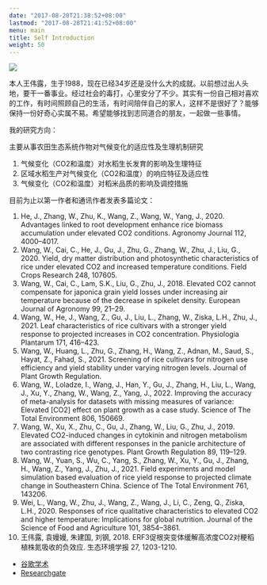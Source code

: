 ```yaml
---
date: "2017-08-20T21:38:52+08:00"
lastmod: "2017-08-28T21:41:52+08:00"
menu: main
title: Self Introduction
weight: 50
---
```


![](https://assets.centralparknyc.org/media/images/_1650x767_crop_center-center_none/Bethesda-Terrace_20190515_002.jpg)

本人王伟露，生于1988，现在已经34岁还是没什么大的成就。以前想过出人头地，要干一番事业。经过社会的毒打，心里安分了不少。其实有一份自己相对喜欢的工作，有时间照顾自己的生活，有时间陪伴自己的家人，这样不是很好了？能够保持一份好奇心实属不易。希望能够找到志同道合的朋友，一起做一些事情。

我的研究方向：

主要从事农田生态系统作物对气候变化的适应性及生理机制研究
1. 气候变化（CO2和温度）对水稻生长发育的影响及生理特征
2. 区域水稻生产对气候变化（CO2和温度）的响应特征及适应性
3.  气候变化（CO2和温度）对稻米品质的影响及调控措施

目前为止以第一作者和通讯作者发表多篇论文：
1.	He, J., Zhang, W., Zhu, K., Wang, Z., Wang, W., Yang, J., 2020. Advantages linked to root development enhance rice biomass accumulation under elevated CO2 conditions. Agronomy Journal 112, 4000–4017.
2.	Wang, W., Cai, C., He, J., Gu, J., Zhu, G., Zhang, W., Zhu, J., Liu, G., 2020. Yield, dry matter distribution and photosynthetic characteristics of rice under elevated CO2 and increased temperature conditions. Field Crops Research 248, 107605.
3.	Wang, W., Cai, C., Lam, S.K., Liu, G., Zhu, J., 2018. Elevated CO2 cannot compensate for japonica grain yield losses under increasing air temperature because of the decrease in spikelet density. European Journal of Agronomy 99, 21–29.
4.	Wang, W., He, J., Wang, Z., Gu, J., Liu, L., Zhang, W., Ziska, L.H., Zhu, J., 2021. Leaf characteristics of rice cultivars with a stronger yield response to projected increases in CO2 concentration. Physiologia Plantarum 171, 416–423.
5.	Wang, W., Huang, L., Zhu, G., Zhang, H., Wang, Z., Adnan, M., Saud, S., Hayat, Z., Fahad, S., 2021. Screening of rice cultivars for nitrogen use efficiency and yield stability under varying nitrogen levels. Journal of Plant Growth Regulation.
6.	Wang, W., Loladze, I., Wang, J., Han, Y., Gu, J., Zhang, H., Liu, L., Wang, J., Xu, Y., Zhang, W., Wang, Z., Yang, J., 2022. Improving the accuracy of meta-analysis for datasets with missing measures of variance: Elevated [CO2] effect on plant growth as a case study. Science of The Total Environment 806, 150669.
7.	Wang, W., Xu, X., Zhu, C., Gu, J., Zhang, W., Liu, G., Zhu, J., 2019. Elevated CO2-induced changes in cytokinin and nitrogen metabolism are associated with different responses in the panicle architecture of two contrasting rice genotypes. Plant Growth Regulation 89, 119–129. 
8.	Wang, W., Yuan, S., Wu, C., Yang, S., Zhang, W., Xu, Y., Gu, J., Zhang, H., Wang, Z., Yang, J., Zhu, J., 2021. Field experiments and model simulation based evaluation of rice yield response to projected climate change in Southeastern China. Science of The Total Environment 761, 143206. 
9.	Wei, L., Wang, W., Zhu, J., Wang, Z., Wang, J., Li, C., Zeng, Q., Ziska, L.H., 2020. Responses of rice qualitative characteristics to elevated CO2 and higher temperature: Implications for global nutrition. Journal of the Science of Food and Agriculture 101, 3854–3861.
10.	王伟露, 袁嫚嫚, 朱建国, 刘钢, 2018. ERF3促根突变体缓解高浓度CO2对粳稻植株氮吸收的负效应. 生态环境学报 27, 1203-1210.

* [谷歌学术](https://scholar.google.com.hk/?hl=zh-CN)
* [Researchgate](https://www.researchgate.net/directory/profiles)




